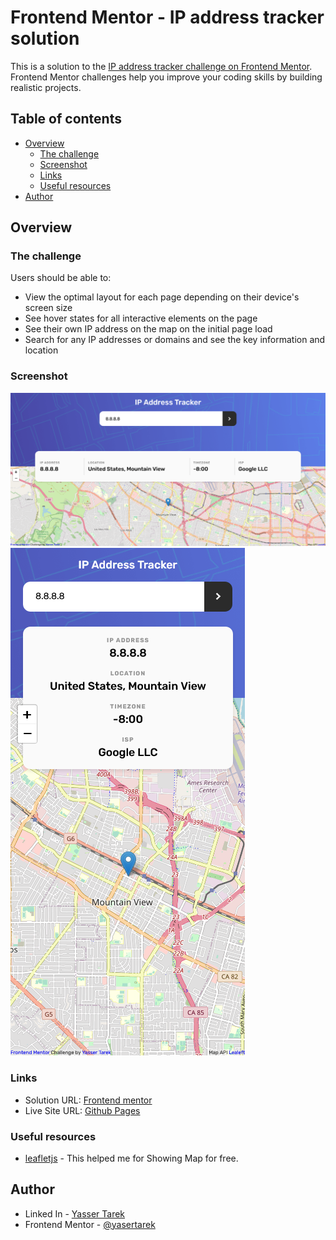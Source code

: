 # Frontend Mentor - IP address tracker solution

This is a solution to the [IP address tracker challenge on Frontend Mentor](https://www.frontendmentor.io/challenges/ip-address-tracker-I8-0yYAH0). Frontend Mentor challenges help you improve your coding skills by building realistic projects. 

## Table of contents

- [Overview](#overview)
  - [The challenge](#the-challenge)
  - [Screenshot](#screenshot)
  - [Links](#links)
  - [Useful resources](#useful-resources)
- [Author](#author)

## Overview

### The challenge

Users should be able to:

- View the optimal layout for each page depending on their device's screen size
- See hover states for all interactive elements on the page
- See their own IP address on the map on the initial page load
- Search for any IP addresses or domains and see the key information and location

### Screenshot

![](./screenshot-desktop.png)
![](./screenshot-mobile.png)
### Links

- Solution URL: [Frontend mentor](https://your-solution-url.com)
- Live Site URL: [Github Pages](https://www.yasertarek.github.io/ip-address-tracker)

### Useful resources

- [leafletjs](https://leafletjs.com/) - This helped me for Showing Map for free.
## Author

- Linked In - [Yasser Tarek](https://www.linkedin.com/in/yasser-tarek-75b781210/)
- Frontend Mentor - [@yasertarek](https://www.frontendmentor.io/profile/yasertarek)